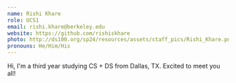 ```yaml
---
name: Rishi Khare
role: UCS1
email: rishi.khare@berkeley.edu
website: https://github.com/rishiskhare
photo: http://ds100.org/sp24/resources/assets/staff_pics/Rishi_Khare.png
pronouns: He/Him/His
---
```

Hi, I'm a third year studying CS + DS from Dallas, TX. Excited to meet you all!
